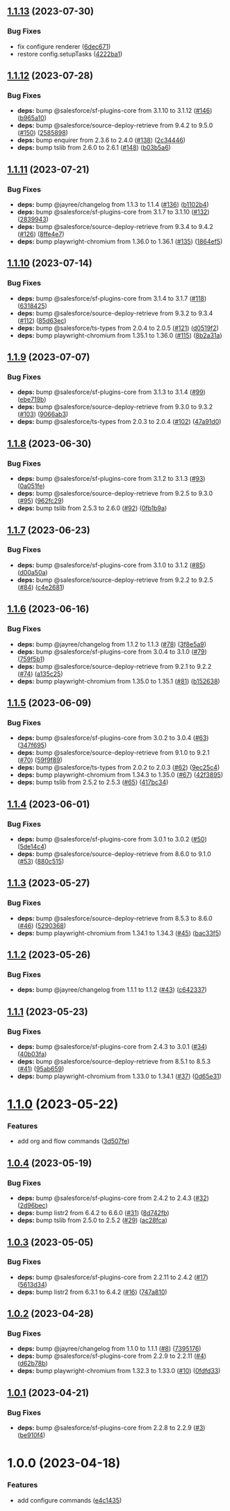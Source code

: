 ## [1.1.13](https://github.com/jayree/sfdx-plugin-org/compare/v1.1.12...v1.1.13) (2023-07-30)


### Bug Fixes

* fix configure renderer ([6dec671](https://github.com/jayree/sfdx-plugin-org/commit/6dec67161316a7d21033fc223cd7a18b8dba2338))
* restore config.setupTasks ([4222ba1](https://github.com/jayree/sfdx-plugin-org/commit/4222ba17ed91931cea02e207e3dfc170ec26664a))

## [1.1.12](https://github.com/jayree/sfdx-plugin-org/compare/v1.1.11...v1.1.12) (2023-07-28)


### Bug Fixes

* **deps:** bump @salesforce/sf-plugins-core from 3.1.10 to 3.1.12 ([#146](https://github.com/jayree/sfdx-plugin-org/issues/146)) ([b965a10](https://github.com/jayree/sfdx-plugin-org/commit/b965a101a77917d7cecf0809c265ce260aae6296))
* **deps:** bump @salesforce/source-deploy-retrieve from 9.4.2 to 9.5.0 ([#150](https://github.com/jayree/sfdx-plugin-org/issues/150)) ([2585898](https://github.com/jayree/sfdx-plugin-org/commit/25858988975d269579abe9753f3f89d54a4abbe4))
* **deps:** bump enquirer from 2.3.6 to 2.4.0 ([#138](https://github.com/jayree/sfdx-plugin-org/issues/138)) ([2c34446](https://github.com/jayree/sfdx-plugin-org/commit/2c344461a3943fd9952f3bc5150feac6a0e0734c))
* **deps:** bump tslib from 2.6.0 to 2.6.1 ([#148](https://github.com/jayree/sfdx-plugin-org/issues/148)) ([b03b5a6](https://github.com/jayree/sfdx-plugin-org/commit/b03b5a63807f7294d5bbe5c5c637804d4e199262))

## [1.1.11](https://github.com/jayree/sfdx-plugin-org/compare/v1.1.10...v1.1.11) (2023-07-21)


### Bug Fixes

* **deps:** bump @jayree/changelog from 1.1.3 to 1.1.4 ([#136](https://github.com/jayree/sfdx-plugin-org/issues/136)) ([b1102b4](https://github.com/jayree/sfdx-plugin-org/commit/b1102b4ad00bc90d639781e24a9ddd2951459bae))
* **deps:** bump @salesforce/sf-plugins-core from 3.1.7 to 3.1.10 ([#132](https://github.com/jayree/sfdx-plugin-org/issues/132)) ([2839943](https://github.com/jayree/sfdx-plugin-org/commit/283994389e932e451aaabc7f081095ab81978d8f))
* **deps:** bump @salesforce/source-deploy-retrieve from 9.3.4 to 9.4.2 ([#126](https://github.com/jayree/sfdx-plugin-org/issues/126)) ([8ffe4e7](https://github.com/jayree/sfdx-plugin-org/commit/8ffe4e7ff5b46fcd605cb463a0f7c81494193ed2))
* **deps:** bump playwright-chromium from 1.36.0 to 1.36.1 ([#135](https://github.com/jayree/sfdx-plugin-org/issues/135)) ([1864ef5](https://github.com/jayree/sfdx-plugin-org/commit/1864ef56b3cba7ca97b7975f19112597e72ccb15))

## [1.1.10](https://github.com/jayree/sfdx-plugin-org/compare/v1.1.9...v1.1.10) (2023-07-14)


### Bug Fixes

* **deps:** bump @salesforce/sf-plugins-core from 3.1.4 to 3.1.7 ([#118](https://github.com/jayree/sfdx-plugin-org/issues/118)) ([6318425](https://github.com/jayree/sfdx-plugin-org/commit/6318425acf4959d62b735335a7d7ade73b033b26))
* **deps:** bump @salesforce/source-deploy-retrieve from 9.3.2 to 9.3.4 ([#112](https://github.com/jayree/sfdx-plugin-org/issues/112)) ([85d63ec](https://github.com/jayree/sfdx-plugin-org/commit/85d63ec9f765e074cec477ff44c8842285772a8d))
* **deps:** bump @salesforce/ts-types from 2.0.4 to 2.0.5 ([#121](https://github.com/jayree/sfdx-plugin-org/issues/121)) ([d0519f2](https://github.com/jayree/sfdx-plugin-org/commit/d0519f28f43c190a18cb4b85ef11d69bc5a9e334))
* **deps:** bump playwright-chromium from 1.35.1 to 1.36.0 ([#115](https://github.com/jayree/sfdx-plugin-org/issues/115)) ([8b2a31a](https://github.com/jayree/sfdx-plugin-org/commit/8b2a31a0e96cb1ab93f05500eb1d3d494f6af119))

## [1.1.9](https://github.com/jayree/sfdx-plugin-org/compare/v1.1.8...v1.1.9) (2023-07-07)


### Bug Fixes

* **deps:** bump @salesforce/sf-plugins-core from 3.1.3 to 3.1.4 ([#99](https://github.com/jayree/sfdx-plugin-org/issues/99)) ([ebe719b](https://github.com/jayree/sfdx-plugin-org/commit/ebe719b70dabc17cf9eeed84abfb0bdf6ff4f84c))
* **deps:** bump @salesforce/source-deploy-retrieve from 9.3.0 to 9.3.2 ([#103](https://github.com/jayree/sfdx-plugin-org/issues/103)) ([9066ab3](https://github.com/jayree/sfdx-plugin-org/commit/9066ab320adc44386dffb53085f4a6acd2632225))
* **deps:** bump @salesforce/ts-types from 2.0.3 to 2.0.4 ([#102](https://github.com/jayree/sfdx-plugin-org/issues/102)) ([47a91d0](https://github.com/jayree/sfdx-plugin-org/commit/47a91d0bf0518432c1252df870e44bfd3176dbc0))

## [1.1.8](https://github.com/jayree/sfdx-plugin-org/compare/v1.1.7...v1.1.8) (2023-06-30)


### Bug Fixes

* **deps:** bump @salesforce/sf-plugins-core from 3.1.2 to 3.1.3 ([#93](https://github.com/jayree/sfdx-plugin-org/issues/93)) ([0a051fe](https://github.com/jayree/sfdx-plugin-org/commit/0a051fe6ed6a39bc4e10a9db52c8c376714bf52e))
* **deps:** bump @salesforce/source-deploy-retrieve from 9.2.5 to 9.3.0 ([#95](https://github.com/jayree/sfdx-plugin-org/issues/95)) ([962fc29](https://github.com/jayree/sfdx-plugin-org/commit/962fc29c6a6b0e66f1c2f6f89f8772f979f67795))
* **deps:** bump tslib from 2.5.3 to 2.6.0 ([#92](https://github.com/jayree/sfdx-plugin-org/issues/92)) ([0fb1b9a](https://github.com/jayree/sfdx-plugin-org/commit/0fb1b9a86a3db7d66fd156813939aa63a6697651))

## [1.1.7](https://github.com/jayree/sfdx-plugin-org/compare/v1.1.6...v1.1.7) (2023-06-23)


### Bug Fixes

* **deps:** bump @salesforce/sf-plugins-core from 3.1.0 to 3.1.2 ([#85](https://github.com/jayree/sfdx-plugin-org/issues/85)) ([d00a50a](https://github.com/jayree/sfdx-plugin-org/commit/d00a50a2d29d59ef1b53c4feff46fa2fb97ec237))
* **deps:** bump @salesforce/source-deploy-retrieve from 9.2.2 to 9.2.5 ([#84](https://github.com/jayree/sfdx-plugin-org/issues/84)) ([c4e2681](https://github.com/jayree/sfdx-plugin-org/commit/c4e2681e37ede203ff8f0fdd7b76b5a370290c3c))

## [1.1.6](https://github.com/jayree/sfdx-plugin-org/compare/v1.1.5...v1.1.6) (2023-06-16)


### Bug Fixes

* **deps:** bump @jayree/changelog from 1.1.2 to 1.1.3 ([#78](https://github.com/jayree/sfdx-plugin-org/issues/78)) ([3f8e5a9](https://github.com/jayree/sfdx-plugin-org/commit/3f8e5a993205a52c56f0f3526730eedf44774ba4))
* **deps:** bump @salesforce/sf-plugins-core from 3.0.4 to 3.1.0 ([#79](https://github.com/jayree/sfdx-plugin-org/issues/79)) ([759f5b1](https://github.com/jayree/sfdx-plugin-org/commit/759f5b153efe769af6ddfd143ebede0dd6611e35))
* **deps:** bump @salesforce/source-deploy-retrieve from 9.2.1 to 9.2.2 ([#74](https://github.com/jayree/sfdx-plugin-org/issues/74)) ([a135c25](https://github.com/jayree/sfdx-plugin-org/commit/a135c256c1e2452bb152177946ac5fdfd2ad7fe2))
* **deps:** bump playwright-chromium from 1.35.0 to 1.35.1 ([#81](https://github.com/jayree/sfdx-plugin-org/issues/81)) ([b152638](https://github.com/jayree/sfdx-plugin-org/commit/b152638e6347503fdcc4412805a61b8d2b0d06d5))

## [1.1.5](https://github.com/jayree/sfdx-plugin-org/compare/v1.1.4...v1.1.5) (2023-06-09)


### Bug Fixes

* **deps:** bump @salesforce/sf-plugins-core from 3.0.2 to 3.0.4 ([#63](https://github.com/jayree/sfdx-plugin-org/issues/63)) ([347f695](https://github.com/jayree/sfdx-plugin-org/commit/347f69541580da1c6a92eee460dd48b6b7252063))
* **deps:** bump @salesforce/source-deploy-retrieve from 9.1.0 to 9.2.1 ([#70](https://github.com/jayree/sfdx-plugin-org/issues/70)) ([59f9f89](https://github.com/jayree/sfdx-plugin-org/commit/59f9f895f7ef93cd350889649edb7e658ebf9ca8))
* **deps:** bump @salesforce/ts-types from 2.0.2 to 2.0.3 ([#62](https://github.com/jayree/sfdx-plugin-org/issues/62)) ([9ec25c4](https://github.com/jayree/sfdx-plugin-org/commit/9ec25c4c1a1b977f491e60a8ff84f48e6501e227))
* **deps:** bump playwright-chromium from 1.34.3 to 1.35.0 ([#67](https://github.com/jayree/sfdx-plugin-org/issues/67)) ([42f3895](https://github.com/jayree/sfdx-plugin-org/commit/42f38957c3360782031b9f6539f722e0ce255d0c))
* **deps:** bump tslib from 2.5.2 to 2.5.3 ([#65](https://github.com/jayree/sfdx-plugin-org/issues/65)) ([417bc34](https://github.com/jayree/sfdx-plugin-org/commit/417bc341e1658878e97e82d8c6fd6e5b1041baa0))

## [1.1.4](https://github.com/jayree/sfdx-plugin-org/compare/v1.1.3...v1.1.4) (2023-06-01)


### Bug Fixes

* **deps:** bump @salesforce/sf-plugins-core from 3.0.1 to 3.0.2 ([#50](https://github.com/jayree/sfdx-plugin-org/issues/50)) ([5de14c4](https://github.com/jayree/sfdx-plugin-org/commit/5de14c4c3670b13a8378a18eb48f41e753630ba1))
* **deps:** bump @salesforce/source-deploy-retrieve from 8.6.0 to 9.1.0 ([#53](https://github.com/jayree/sfdx-plugin-org/issues/53)) ([880c515](https://github.com/jayree/sfdx-plugin-org/commit/880c5151ef84a5a88c20352033d10184a2171bd4))

## [1.1.3](https://github.com/jayree/sfdx-plugin-org/compare/v1.1.2...v1.1.3) (2023-05-27)


### Bug Fixes

* **deps:** bump @salesforce/source-deploy-retrieve from 8.5.3 to 8.6.0 ([#46](https://github.com/jayree/sfdx-plugin-org/issues/46)) ([5290368](https://github.com/jayree/sfdx-plugin-org/commit/529036802688ff9a424ba5ae56f29a3f3493b2a9))
* **deps:** bump playwright-chromium from 1.34.1 to 1.34.3 ([#45](https://github.com/jayree/sfdx-plugin-org/issues/45)) ([bac33f5](https://github.com/jayree/sfdx-plugin-org/commit/bac33f58c41811dd3a8d16be8b175e4fe54bc8a7))

## [1.1.2](https://github.com/jayree/sfdx-plugin-org/compare/v1.1.1...v1.1.2) (2023-05-26)


### Bug Fixes

* **deps:** bump @jayree/changelog from 1.1.1 to 1.1.2 ([#43](https://github.com/jayree/sfdx-plugin-org/issues/43)) ([c642337](https://github.com/jayree/sfdx-plugin-org/commit/c64233798ee865e70358b214e7e7a4a4b87c6c47))

## [1.1.1](https://github.com/jayree/sfdx-plugin-org/compare/v1.1.0...v1.1.1) (2023-05-23)


### Bug Fixes

* **deps:** bump @salesforce/sf-plugins-core from 2.4.3 to 3.0.1 ([#34](https://github.com/jayree/sfdx-plugin-org/issues/34)) ([40b03fa](https://github.com/jayree/sfdx-plugin-org/commit/40b03fa09b372513681291c9296819244fbc7b9d))
* **deps:** bump @salesforce/source-deploy-retrieve from 8.5.1 to 8.5.3 ([#41](https://github.com/jayree/sfdx-plugin-org/issues/41)) ([95ab659](https://github.com/jayree/sfdx-plugin-org/commit/95ab659677688169e1094fddfc9c09090a4f71cf))
* **deps:** bump playwright-chromium from 1.33.0 to 1.34.1 ([#37](https://github.com/jayree/sfdx-plugin-org/issues/37)) ([0d65e31](https://github.com/jayree/sfdx-plugin-org/commit/0d65e319c7520875a647c85712f96a8201dd5f6b))

# [1.1.0](https://github.com/jayree/sfdx-plugin-org/compare/v1.0.4...v1.1.0) (2023-05-22)


### Features

* add org and flow commands ([3d507fe](https://github.com/jayree/sfdx-plugin-org/commit/3d507fe84303c6591c6a78d58a8ea22df0a28a2b))

## [1.0.4](https://github.com/jayree/sfdx-plugin-org/compare/v1.0.3...v1.0.4) (2023-05-19)


### Bug Fixes

* **deps:** bump @salesforce/sf-plugins-core from 2.4.2 to 2.4.3 ([#32](https://github.com/jayree/sfdx-plugin-org/issues/32)) ([2d96bec](https://github.com/jayree/sfdx-plugin-org/commit/2d96bec98ad96844c57a084be337662461a27765))
* **deps:** bump listr2 from 6.4.2 to 6.6.0 ([#31](https://github.com/jayree/sfdx-plugin-org/issues/31)) ([8d742fb](https://github.com/jayree/sfdx-plugin-org/commit/8d742fb0a974eac22f4f47f5fa157b412aa2afb5))
* **deps:** bump tslib from 2.5.0 to 2.5.2 ([#29](https://github.com/jayree/sfdx-plugin-org/issues/29)) ([ac28fca](https://github.com/jayree/sfdx-plugin-org/commit/ac28fca0e3b546b69bebcf1fff974b956d85e09c))

## [1.0.3](https://github.com/jayree/sfdx-plugin-org/compare/v1.0.2...v1.0.3) (2023-05-05)


### Bug Fixes

* **deps:** bump @salesforce/sf-plugins-core from 2.2.11 to 2.4.2 ([#17](https://github.com/jayree/sfdx-plugin-org/issues/17)) ([5613d34](https://github.com/jayree/sfdx-plugin-org/commit/5613d34ad6655ecb5a585bfdc9f40cb05fb6ad80))
* **deps:** bump listr2 from 6.3.1 to 6.4.2 ([#16](https://github.com/jayree/sfdx-plugin-org/issues/16)) ([747a810](https://github.com/jayree/sfdx-plugin-org/commit/747a81021edee2b6d385fb75bbfa6429f1d275e5))

## [1.0.2](https://github.com/jayree/sfdx-plugin-org/compare/v1.0.1...v1.0.2) (2023-04-28)


### Bug Fixes

* **deps:** bump @jayree/changelog from 1.1.0 to 1.1.1 ([#8](https://github.com/jayree/sfdx-plugin-org/issues/8)) ([7395176](https://github.com/jayree/sfdx-plugin-org/commit/73951768d129dca3da01cd75547d0cddcae76cc8))
* **deps:** bump @salesforce/sf-plugins-core from 2.2.9 to 2.2.11 ([#4](https://github.com/jayree/sfdx-plugin-org/issues/4)) ([d62b78b](https://github.com/jayree/sfdx-plugin-org/commit/d62b78b4367f3921c781e3f778e51d5d6ae4c4d9))
* **deps:** bump playwright-chromium from 1.32.3 to 1.33.0 ([#10](https://github.com/jayree/sfdx-plugin-org/issues/10)) ([0fdfd33](https://github.com/jayree/sfdx-plugin-org/commit/0fdfd33af2f083263af746c0dd100ee7c53ee678))

## [1.0.1](https://github.com/jayree/sfdx-plugin-org/compare/v1.0.0...v1.0.1) (2023-04-21)


### Bug Fixes

* **deps:** bump @salesforce/sf-plugins-core from 2.2.8 to 2.2.9 ([#3](https://github.com/jayree/sfdx-plugin-org/issues/3)) ([be910f4](https://github.com/jayree/sfdx-plugin-org/commit/be910f432a3d3c3a8c35cc9d29faa3d6ead40520))

# 1.0.0 (2023-04-18)


### Features

* add configure commands ([e4c1435](https://github.com/jayree/sfdx-plugin-org/commit/e4c14357d99be655ea74e1b406cdd41232457741))
